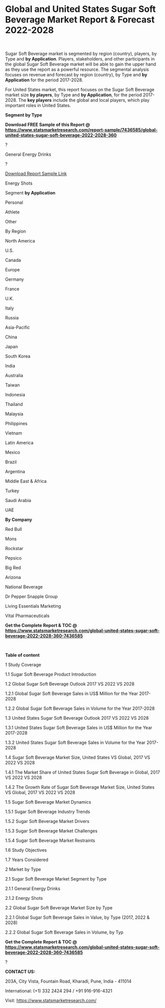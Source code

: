 <h1>Global and United States Sugar Soft Beverage Market Report & Forecast 2022-2028</h1><br/><p>Sugar Soft Beverage market is segmented by region (country), players, by Type and <strong>by Application</strong>. Players, stakeholders, and other participants in the global Sugar Soft Beverage market will be able to gain the upper hand as they use the report as a powerful resource. The segmental analysis focuses on revenue and forecast by region (country), by Type and <strong>by Application</strong> for the period 2017-2028.</p>
 
 
 
 <p>For United States market, this report focuses on the Sugar Soft Beverage market size <strong>by players</strong>, by Type and <strong>by Application</strong>, for the period 2017-2028. The <strong>key players</strong> include the global and local players, which play important roles in United States.</p>
 
 
 
 <p><strong>Segment by Type</strong></p>
 
 
 
 <div><b>Download FREE Sample of this Report @ <a href="https://www.statsmarketresearch.com/download-free-sample/7436585/global-united-states-sugar-soft-beverage-2022-2028-360">https://www.statsmarketresearch.com/report-sample/7436585/global-united-states-sugar-soft-beverage-2022-2028-360</a></b></div>
 
 
 
 <p>? </p>
 
 
 
 <p>General Energy Drinks</p>
 
 
 
 <p>? </p>
 
 
 
 <p><a href="https://www.statsmarketresearch.com/download-free-sample/7436585/global-united-states-sugar-soft-beverage-2022-2028-360">Download Report Sample Link</a></p>
 
 
 
 <p>Energy Shots</p>
 
 
 
 <p>Segment <strong>by Application</strong></p>
 
 
 
 <p>Personal</p>
 
 
 
 <p>Athlete</p>
 
 
 
 <p>Other</p>
 
 
 
 <p>By Region</p>
 
 
 
 <p>North America</p>
 
 
 
 <p>U.S.</p>
 
 
 
 <p>Canada</p>
 
 
 
 <p>Europe</p>
 
 
 
 <p>Germany</p>
 
 
 
 <p>France</p>
 
 
 
 <p>U.K.</p>
 
 
 
 <p>Italy</p>
 
 
 
 <p>Russia</p>
 
 
 
 <p>Asia-Pacific</p>
 
 
 
 <p>China</p>
 
 
 
 <p>Japan</p>
 
 
 
 <p>South Korea</p>
 
 
 
 <p>India</p>
 
 
 
 <p>Australia</p>
 
 
 
 <p>Taiwan</p>
 
 
 
 <p>Indonesia</p>
 
 
 
 <p>Thailand</p>
 
 
 
 <p>Malaysia</p>
 
 
 
 <p>Philippines</p>
 
 
 
 <p>Vietnam</p>
 
 
 
 <p>Latin America</p>
 
 
 
 <p>Mexico</p>
 
 
 
 <p>Brazil</p>
 
 
 
 <p>Argentina</p>
 
 
 
 <p>Middle East & Africa</p>
 
 
 
 <p>Turkey</p>
 
 
 
 <p>Saudi Arabia</p>
 
 
 
 <p>UAE</p>
 
 
 
 <p><strong>By Company</strong></p>
 
 
 
 <p>Red Bull</p>
 
 
 
 <p>Mons</p>
 
 
 
 <p>Rockstar</p>
 
 
 
 <p>Pepsico</p>
 
 
 
 <p>Big Red</p>
 
 
 
 <p>Arizona</p>
 
 
 
 <p>National Beverage</p>
 
 
 
 <p>Dr Pepper Snapple Group</p>
 
 
 
 <p>Living Essentials Marketing</p>
 
 
 
 <p>Vital Pharmaceuticals</p>
 
 
 
 <div><b>Get the Complete Report & TOC @ <a href="https://www.statsmarketresearch.com/global-united-states-sugar-soft-beverage-2022-2028-360-7436585">https://www.statsmarketresearch.com/global-united-states-sugar-soft-beverage-2022-2028-360-7436585</a></b></div>
 
 
 
 <p><br />
 
 <b>Table of content</b></p>
 
 
 
 <p>1 Study Coverage<br />
 
 1.1 Sugar Soft Beverage Product Introduction<br />
 
 1.2 Global Sugar Soft Beverage Outlook 2017 VS 2022 VS 2028<br />
 
 1.2.1 Global Sugar Soft Beverage Sales in US$ Million for the Year 2017-2028<br />
 
 1.2.2 Global Sugar Soft Beverage Sales in Volume for the Year 2017-2028<br />
 
 1.3 United States Sugar Soft Beverage Outlook 2017 VS 2022 VS 2028<br />
 
 1.3.1 United States Sugar Soft Beverage Sales in US$ Million for the Year 2017-2028<br />
 
 1.3.2 United States Sugar Soft Beverage Sales in Volume for the Year 2017-2028<br />
 
 1.4 Sugar Soft Beverage Market Size, United States VS Global, 2017 VS 2022 VS 2028<br />
 
 1.4.1 The Market Share of United States Sugar Soft Beverage in Global, 2017 VS 2022 VS 2028<br />
 
 1.4.2 The Growth Rate of Sugar Soft Beverage Market Size, United States VS Global, 2017 VS 2022 VS 2028<br />
 
 1.5 Sugar Soft Beverage Market Dynamics<br />
 
 1.5.1 Sugar Soft Beverage Industry Trends<br />
 
 1.5.2 Sugar Soft Beverage Market Drivers<br />
 
 1.5.3 Sugar Soft Beverage Market Challenges<br />
 
 1.5.4 Sugar Soft Beverage Market Restraints<br />
 
 1.6 Study Objectives<br />
 
 1.7 Years Considered<br />
 
 2 Market by Type<br />
 
 2.1 Sugar Soft Beverage Market Segment by Type<br />
 
 2.1.1 General Energy Drinks<br />
 
 2.1.2 Energy Shots<br />
 
 2.2 Global Sugar Soft Beverage Market Size by Type<br />
 
 2.2.1 Global Sugar Soft Beverage Sales in Value, by Type (2017, 2022 & 2028)<br />
 
 2.2.2 Global Sugar Soft Beverage Sales in Volume, by Typ</p>
 
 
 
 <div><b>Get the Complete Report & TOC @ <a href="https://www.statsmarketresearch.com/global-united-states-sugar-soft-beverage-2022-2028-360-7436585">https://www.statsmarketresearch.com/global-united-states-sugar-soft-beverage-2022-2028-360-7436585</a></b></div>
 
 
 
 <p>? </p>
 
 
 
 <p><b>CONTACT US:</b><br />
 
 203A, City Vista, Fountain Road, Kharadi, Pune, India - 411014<br />
 
 International: (+1) 332 2424 294 / +91 916-916-4321<br />
 
 Visit: <a href="https://www.statsmarketresearch.com/">https://www.statsmarketresearch.com/</a></p>